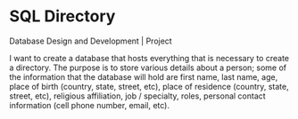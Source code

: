 # SQL Directory
Database Design and Development | Project

I want to create a database that hosts everything that is necessary to create a directory. The
purpose is to store various details about a person; some of the information that the database will hold are first name,
last name, age, place of birth (country, state, street, etc), place of residence (country, state, street,
etc), religious affiliation, job / specialty, roles, personal contact information (cell phone number, email, etc).
